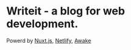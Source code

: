 # Writeit - a blog for web development.

Powerd by [Nuxt.js](https://nuxtjs.org/), [Netlify](https://www.netlify.com), [Awake](https://github.com/danielkellyio/awake-template)